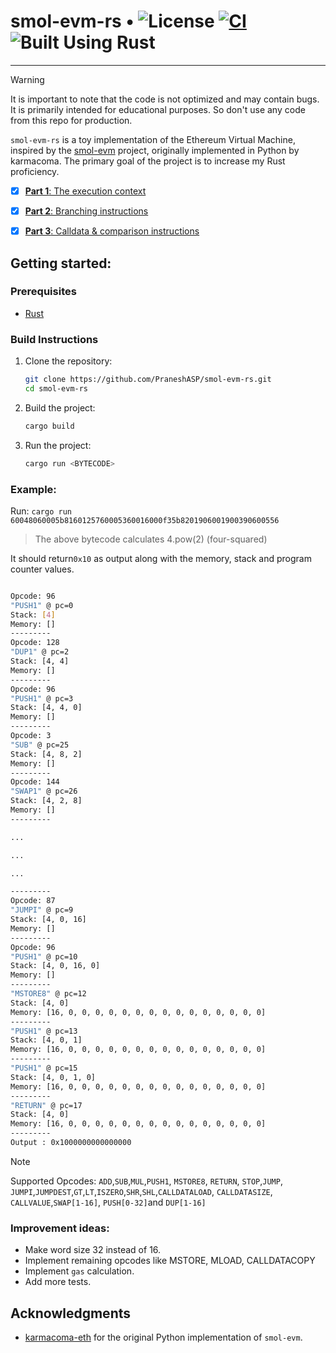 # smol-evm-rs • ![License](https://img.shields.io/badge/license-MIT-brown.svg) [![CI](https://github.com/PraneshASP/smol-evm-rs/actions/workflows/tests.yml/badge.svg)](https://github.com/PraneshASP/smol-evm-rs/actions/workflows/tests.yml) ![Built Using Rust](https://img.shields.io/badge/Built%20Using-Rust-orange.svg) 
---

> [!WARNING]  
> It is important to note that the code is not optimized and may contain bugs. It is primarily intended for educational purposes. So don't use any code from this repo for production.

`smol-evm-rs` is a toy implementation of the Ethereum Virtual Machine, inspired by the [smol-evm](https://github.com/karmacoma-eth/smol-evm) project, originally implemented in Python by karmacoma. The primary goal of the project is to increase my Rust proficiency. 
- [X] [**Part 1**: The execution context ](https://github.com/PraneshASP/smol-evm-rs/tree/part-1)
- [X] [**Part 2**: Branching instructions](https://github.com/PraneshASP/smol-evm-rs/tree/part-2) 
- [X] [**Part 3**: Calldata & comparison instructions](https://github.com/PraneshASP/smol-evm-rs/tree/part-3) 


## Getting started:

### Prerequisites

- [Rust](https://doc.rust-lang.org/book/ch01-01-installation.html)  
 
### Build Instructions

1. Clone the repository:
   ```bash
   git clone https://github.com/PraneshASP/smol-evm-rs.git
   cd smol-evm-rs
   ```
2. Build the project:
   ```bash
   cargo build
   ```
3. Run the project:
   ```bash
   cargo run <BYTECODE>
   ```
 
 ### Example:
 Run: `cargo run 60048060005b8160125760005360016000f35b8201906001900390600556`

 > The above bytecode calculates 4.pow(2) (four-squared)
 
 It should return`0x10` as output along with the memory, stack and program counter values.

```bash

Opcode: 96
"PUSH1" @ pc=0
Stack: [4]
Memory: []
---------
Opcode: 128
"DUP1" @ pc=2
Stack: [4, 4]
Memory: []
---------
Opcode: 96
"PUSH1" @ pc=3
Stack: [4, 4, 0]
Memory: []
---------
Opcode: 3
"SUB" @ pc=25
Stack: [4, 8, 2]
Memory: []
---------
Opcode: 144
"SWAP1" @ pc=26
Stack: [4, 2, 8]
Memory: []
---------

...

...

...

---------
Opcode: 87
"JUMPI" @ pc=9
Stack: [4, 0, 16]
Memory: []
---------
Opcode: 96
"PUSH1" @ pc=10
Stack: [4, 0, 16, 0]
Memory: []
---------
"MSTORE8" @ pc=12
Stack: [4, 0]
Memory: [16, 0, 0, 0, 0, 0, 0, 0, 0, 0, 0, 0, 0, 0, 0, 0]
---------
"PUSH1" @ pc=13
Stack: [4, 0, 1]
Memory: [16, 0, 0, 0, 0, 0, 0, 0, 0, 0, 0, 0, 0, 0, 0, 0]
---------
"PUSH1" @ pc=15
Stack: [4, 0, 1, 0]
Memory: [16, 0, 0, 0, 0, 0, 0, 0, 0, 0, 0, 0, 0, 0, 0, 0]
---------
"RETURN" @ pc=17
Stack: [4, 0]
Memory: [16, 0, 0, 0, 0, 0, 0, 0, 0, 0, 0, 0, 0, 0, 0, 0]
---------
Output : 0x1000000000000000

```
 
> [!NOTE]  
> Supported Opcodes: `ADD`,`SUB`,`MUL`,`PUSH1`, `MSTORE8`, `RETURN`, `STOP`,`JUMP`, `JUMPI`,`JUMPDEST`,`GT`,`LT`,`ISZERO`,`SHR`,`SHL`,`CALLDATALOAD`, `CALLDATASIZE`, `CALLVALUE`,`SWAP[1-16]`, `PUSH[0-32]`and `DUP[1-16]`

### Improvement ideas:
- Make word size 32 instead of 16.
- Implement remaining opcodes like MSTORE, MLOAD, CALLDATACOPY
- Implement `gas` calculation. 
- Add more tests.
  
## Acknowledgments

- [karmacoma-eth](https://github.com/karmacoma-eth) for the original Python implementation of `smol-evm`.
